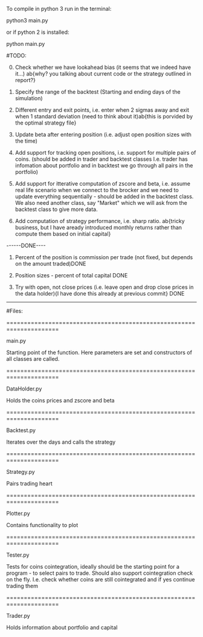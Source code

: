 
To compile in python 3 run in the terminal:

python3 main.py

or if python 2 is installed: 

python main.py



#TODO:



0. Check whether we have lookahead bias (it seems that we indeed have it...)
    ab{why? you talking about current code or the strategy outlined in report?}


2. Specify the range of the backtest (Starting and ending days of the simulation)

4. Different entry and exit points, i.e. enter when 2 sigmas away and exit when 1 standard deviation (need to think about it)ab{this is porvided by the optimal strategy file}
5. Update beta after entering position (i.e. adjust open position sizes with the time)
6. Add support for tracking open positions, i.e. support for multiple pairs of coins. (should be added in trader and backtest classes I.e. trader has infomation about portfolio and in backtest we go through all pairs in the portfolio)

8. Add support for itterative computation of zscore and beta, i.e. assume real life scenario when we connect to the brocker and we need to update everything sequentially - should be added in the backtest class. We also need another class, say "Market" which we will ask from the backtest class to give more data.
9. Add computation of strategy performance, i.e. sharp ratio. ab{tricky business, but I have aready introduced monthly returns rather than compute them based on initial capital} 

------DONE----
1. Percent of the position is commission per trade (not fixed, but depends on the amount traded)DONE

3. Position sizes - percent of total capital DONE

7. Try with open, not close prices (i.e. leave open and drop close prices in the data holder){I have done this already at previous commit} DONE
--------------


#Files:

=====================================================================

main.py

Starting point of the function.
Here parameters are set and constructors of all classes are called.

=====================================================================

DataHolder.py


Holds the coins prices and zscore and beta

=====================================================================

Backtest.py

Iterates over the days and calls the strategy

=====================================================================

Strategy.py

Pairs trading heart 

=====================================================================

Plotter.py

Contains functionality to plot

=====================================================================

Tester.py

Tests for coins cointegration, ideally should be the starting point
for a program - to select pairs to trade. Should also support
cointegration check on the fly. I.e. check whether coins are still
cointegrated and if yes continue trading them

=====================================================================

Trader.py

Holds information about portfolio and capital








